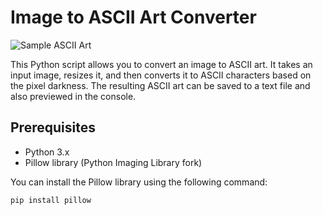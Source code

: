 # Image to ASCII Art Converter

![Sample ASCII Art](sample_ascii_art.png)

This Python script allows you to convert an image to ASCII art. It takes an input image, resizes it, and then converts it to ASCII characters based on the pixel darkness. The resulting ASCII art can be saved to a text file and also previewed in the console.

## Prerequisites

- Python 3.x
- Pillow library (Python Imaging Library fork)

You can install the Pillow library using the following command:

```bash
pip install pillow
